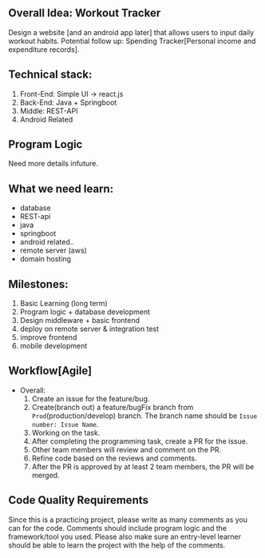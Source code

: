 ## Overall Idea: Workout Tracker
Design a website [and an android app later] that allows users to input daily workout habits.
Potential follow up: Spending Tracker[Personal income and expenditure records]. 

## Technical stack: 
1. Front-End: Simple UI -> react.js
2. Back-End: Java + Springboot
3. Middle: REST-API
4. Android Related

## Program Logic
Need more details infuture. 

## What we need learn:
- database
- REST-api
- java
- springboot
- android related..
- remote server (aws)
- domain hosting

## Milestones: 
1) Basic Learning (long term)
2) Program logic + database development
3) Design middleware + basic frontend
4) deploy on remote server & integration test
5) improve frontend
6) mobile development 

## Workflow[Agile]
- Overall:
  1. Create an issue for the feature/bug.
  2. Create(branch out) a feature/bugFix branch from `Prod`(production/develop) branch. The branch name should be `Issue number: Issue Name`.  
  3. Working on the task.
  4. After completing the programming task, create a PR for the issue.
  5. Other team members will review and comment on the PR.
  6. Refine code based on the reviews and comments.
  7. After the PR is approved by at least 2 team members, the PR will be merged.

## Code Quality Requirements
Since this is a practicing project, please write as many comments as you can for the code. Comments should include program logic and the framework/tool you used. 
Please also make sure an entry-level learner should be able to learn the project with the help of the comments. 
